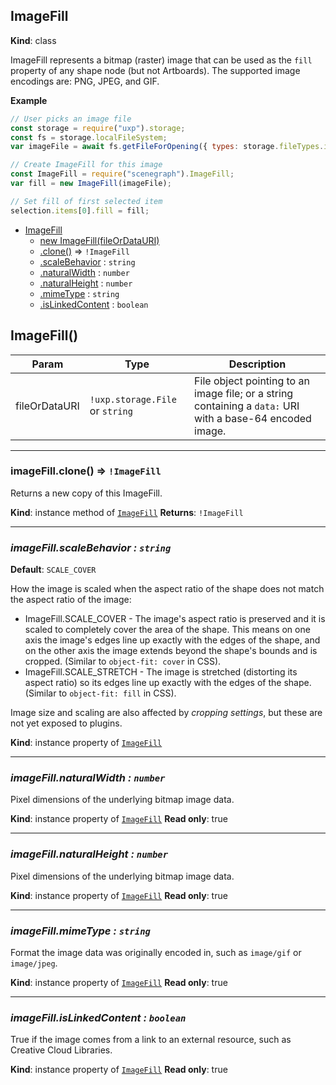 <a name="ImageFill"></a>

## ImageFill
**Kind**: class

ImageFill represents a bitmap (raster) image that can be used as the `fill` property of any shape node (but not Artboards).
The supported image encodings are: PNG, JPEG, and GIF.

**Example**
```js
// User picks an image file
const storage = require("uxp").storage;
const fs = storage.localFileSystem;
var imageFile = await fs.getFileForOpening({ types: storage.fileTypes.images });

// Create ImageFill for this image
const ImageFill = require("scenegraph").ImageFill;
var fill = new ImageFill(imageFile);

// Set fill of first selected item
selection.items[0].fill = fill;
```

* [ImageFill](#ImageFill)
    * [new ImageFill(fileOrDataURI)](#new_ImageFill_new)
    * [.clone()](#ImageFill+clone) ⇒ <code>!ImageFill</code>
    * [.scaleBehavior](#ImageFill+scaleBehavior) : <code>string</code>
    * [.naturalWidth](#ImageFill+naturalWidth) : <code>number</code>
    * [.naturalHeight](#ImageFill+naturalHeight) : <code>number</code>
    * [.mimeType](#ImageFill+mimeType) : <code>string</code>
    * [.isLinkedContent](#ImageFill+isLinkedContent) : <code>boolean</code>


## ImageFill()

| Param | Type | Description |
| --- | --- | --- |
| fileOrDataURI | `!uxp.storage.File` or `string` | File object pointing to an image file; or a string containing a `data:` URI with a base-64 encoded image. |


* * *

<a name="ImageFill+clone"></a>

### imageFill.clone() ⇒ <code>!ImageFill</code>
Returns a new copy of this ImageFill.

**Kind**: instance method of [<code>ImageFill</code>](#ImageFill)
**Returns**: <code>!ImageFill</code>


* * *

<a name="ImageFill+scaleBehavior"></a>

### *imageFill.scaleBehavior : <code>string</code>*
**Default**: `SCALE_COVER`

How the image is scaled when the aspect ratio of the shape does not match the aspect ratio of the image:
- ImageFill.SCALE_COVER - The image's aspect ratio is preserved and it is scaled to completely cover the area of the shape. This means on one axis the
  image's edges line up exactly with the edges of the shape, and on the other axis the image extends beyond the shape's bounds and is cropped. (Similar
  to `object-fit: cover` in CSS).
- ImageFill.SCALE_STRETCH - The image is stretched (distorting its aspect ratio) so its edges line up exactly with the edges of the shape. (Similar to
  `object-fit: fill` in CSS).

Image size and scaling are also affected by _cropping settings_, but these are not yet exposed to plugins.

**Kind**: instance property of [<code>ImageFill</code>](#ImageFill)


* * *

<a name="ImageFill+naturalWidth"></a>

### *imageFill.naturalWidth : <code>number</code>*
Pixel dimensions of the underlying bitmap image data.

**Kind**: instance property of [<code>ImageFill</code>](#ImageFill)
**Read only**: true


* * *

<a name="ImageFill+naturalHeight"></a>

### *imageFill.naturalHeight : <code>number</code>*
Pixel dimensions of the underlying bitmap image data.

**Kind**: instance property of [<code>ImageFill</code>](#ImageFill)
**Read only**: true


* * *

<a name="ImageFill+mimeType"></a>

### *imageFill.mimeType : <code>string</code>*
Format the image data was originally encoded in, such as `image/gif` or `image/jpeg`.

**Kind**: instance property of [<code>ImageFill</code>](#ImageFill)
**Read only**: true


* * *

<a name="ImageFill+isLinkedContent"></a>

### *imageFill.isLinkedContent : <code>boolean</code>*
True if the image comes from a link to an external resource, such as Creative Cloud Libraries.

**Kind**: instance property of [<code>ImageFill</code>](#ImageFill)
**Read only**: true
